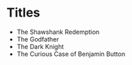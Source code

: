 # Titles

- The Shawshank Redemption
- The Godfather
- The Dark Knight
- The Curious Case of Benjamin Button
